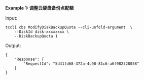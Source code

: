 **Example 1: 调整云硬盘备份点配额**



Input: 

```
tccli cbs ModifyDiskBackupQuota --cli-unfold-argument  \
    --DiskId disk-xxxxxxxx \
    --DiskBackupQuota 1
```

Output: 
```
{
    "Response": {
        "RequestId": "5d41fd68-372a-4c90-81c6-a6f982328058"
    }
}
```

